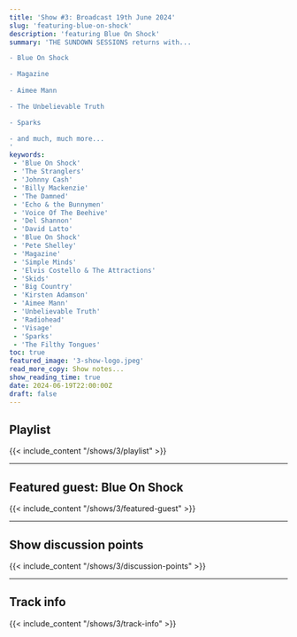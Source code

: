 ```yaml
---
title: 'Show #3: Broadcast 19th June 2024'
slug: 'featuring-blue-on-shock'
description: 'featuring Blue On Shock'
summary: 'THE SUNDOWN SESSIONS returns with...

- Blue On Shock

- Magazine
        
- Aimee Mann 

- The Unbelievable Truth

- Sparks

- and much, much more...
'
keywords:
 - 'Blue On Shock'
 - 'The Stranglers'
 - 'Johnny Cash'
 - 'Billy Mackenzie'
 - 'The Damned'
 - 'Echo & the Bunnymen'
 - 'Voice Of The Beehive'
 - 'Del Shannon'
 - 'David Latto'
 - 'Blue On Shock'
 - 'Pete Shelley'
 - 'Magazine'
 - 'Simple Minds'
 - 'Elvis Costello & The Attractions'
 - 'Skids'
 - 'Big Country'
 - 'Kirsten Adamson'
 - 'Aimee Mann'
 - 'Unbelievable Truth'
 - 'Radiohead'
 - 'Visage'
 - 'Sparks'
 - 'The Filthy Tongues'
toc: true
featured_image: '3-show-logo.jpeg'
read_more_copy: Show notes...
show_reading_time: true
date: 2024-06-19T22:00:00Z
draft: false
---
```


## Playlist
{{< include_content "/shows/3/playlist" >}}

---

## Featured guest: Blue On Shock
{{< include_content "/shows/3/featured-guest" >}}

---

## Show discussion points
{{< include_content "/shows/3/discussion-points" >}}

---

## Track info
{{< include_content "/shows/3/track-info" >}}
